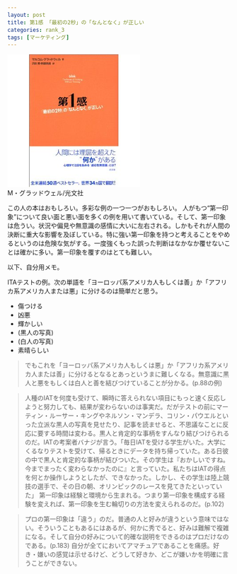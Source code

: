 ```yaml
---
layout: post
title: 第1感 「最初の2秒」の「なんとなく」が正しい
categories: rank_3
tags: [マーケティング]
---
```



<div class="book"><div class="book_image"><a href="http://www.amazon.co.jp/dp/4334961886"><img src="/images/blink.jpg"></a></div><div class="book_info">M・グラッドウェル/光文社</div><div class="clear"></div></div>

この人の本はおもしろい。多彩な例の一つ一つがおもしろい。 
人がもつ“第一印象”について良い面と悪い面を多くの例を用いて書いている。そして、第一印象は危うい。状況や偏見や無意識の感情に大いに左右される。しかもそれが人間の決断に重大な影響を及ぼしている。特に強い第一印象を持つと考えることをやめるというのは危険な気がする。一度強くもった誤った判断はなかなか覆せないことは確かに多い。第一印象を覆すのはとても難しい。 

以下、自分用メモ。<!--more--> 

ITAテストの例。次の単語を「ヨーロッパ系アメリカ人もしくは善」か「アフリカ系アメリカ人または悪」に分けるのは簡単だと思う。 

* 傷つける 
* 凶悪 
* 輝かしい 
* (黒人の写真) 
* (白人の写真) 
* 素晴らしい 

> でもこれを「ヨーロッパ系アメリカ人もしくは悪」か「アフリカ系アメリカ人または善」に分けるとなるとあっというまに難しくなる。無意識に黒人と悪をもしくは白人と善を結びつけていることが分かる。(p.88の例) 

> 人種のIATを何度も受けて、瞬時に答えられない項目にもっと速く反応しようと努力しても、結果が変わらないのは事実だ。だがテストの前にマーティン・ルーサー・キングやネルソン・マンデラ、コリン・パウエルといった立派な黒人の写真を見せたり、記事を読ませると、不思議なことに反応に要する時間は変わる。黒人と肯定的な事柄をすんなり結びつけられるのだ。IATの考案者バナジが言う。「毎日IATを受ける学生がいた。大学にくるなりテストを受けて、帰るときにデータを持ち帰っていた。ある日彼の中で黒人と肯定的な事柄が結びついた。その学生は『おかしいですね。今までまったく変わらなかったのに』と言っていた。私たちはIATの得点を何とか操作しようとしたが、できなかった。しかし、その学生は陸上競技の選手で、その日の朝、オリンピックのレースを見てきたといっていた」 
第一印象は経験と環境から生まれる。つまり第一印象を構成する経験を変えれば、第一印象を生む輪切りの方法を変えられるのだ。(p.102) 

> プロの第一印象は「違う」のだ。普通の人と好みが違うという意味ではない。そういうこともあるにはあるが、何かに秀でると、好みは難解で複雑になる。そして自分の好みについて的確な説明をできるのはプロだけなのである。(p.183) 自分が全てにおいてアマチュアであることを痛感。好き・嫌いの感覚は示せるけど、どうして好きか、どこが嫌いかを明確に言うことができない。
